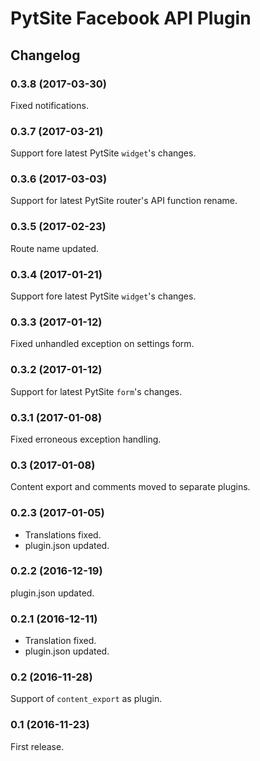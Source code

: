 # PytSite Facebook API Plugin


## Changelog

### 0.3.8 (2017-03-30)
Fixed notifications. 


### 0.3.7 (2017-03-21)
Support fore latest PytSite `widget`'s changes.


### 0.3.6 (2017-03-03)
Support for latest PytSite router's API function rename.


### 0.3.5 (2017-02-23)
Route name updated.


### 0.3.4 (2017-01-21)
Support fore latest PytSite `widget`'s changes.


### 0.3.3 (2017-01-12)
Fixed unhandled exception on settings form.


### 0.3.2 (2017-01-12)
Support for latest PytSite `form`'s changes.


### 0.3.1 (2017-01-08)
Fixed erroneous exception handling.


### 0.3 (2017-01-08)
Content export and comments moved to separate plugins.


### 0.2.3 (2017-01-05)
- Translations fixed.
- plugin.json updated.


### 0.2.2 (2016-12-19)
plugin.json updated.


### 0.2.1 (2016-12-11)
- Translation fixed.
- plugin.json updated.


### 0.2 (2016-11-28)
Support of `content_export` as plugin.


### 0.1 (2016-11-23)
First release.
